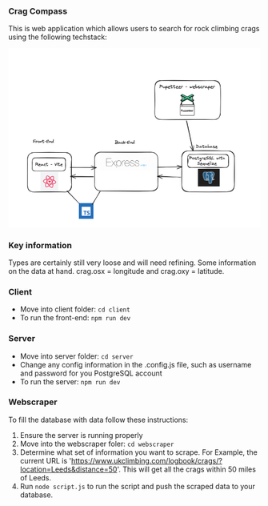 
### Crag Compass

This is web application which allows users to search for rock climbing crags using the following techstack:




![Alt text](<readMeAssets/Screenshot 2024-01-16 at 18.55.12.png>)






### Key information

Types are certainly still very loose and will need refining. Some information on the data at hand. crag.osx = longitude and crag.oxy = latitude.



### Client
- Move into client folder: `cd client`
- To run the front-end: `npm run dev`

### Server
- Move into server folder: `cd server`
- Change any config information in the .config.js file, such as username and password for you PostgreSQL account
- To run the server: `npm run dev`

### Webscraper
To fill the database with data follow these instructions:
 1. Ensure the server is running properly
 2. Move into the webscraper foler: `cd webscraper`
 3. Determine what set of information you want to scrape. For Example, the current URL is 'https://www.ukclimbing.com/logbook/crags/?location=Leeds&distance=50'. This will get all the crags within 50 miles of Leeds.
 4. Run `node script.js` to run the script and push the scraped data to your database.

